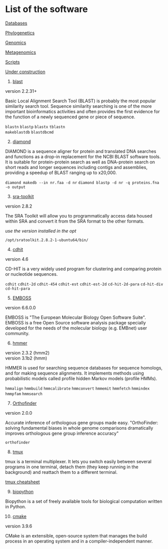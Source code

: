 # List of the software #

[Databases](databases.md) 

[Phylogenetics](phylogeny.md)

[Genomics](ngs.md)  

[Metagenomics](metagenomics.md)

[Scripts](scripts.md)

[Under construction](pending.md)

1. [blast](https://www.ncbi.nlm.nih.gov/books/NBK279690/)

version 2.2.31+

Basic Local Alignment Search Tool (BLAST) is probably the most popular similarity search tool. Sequence similarity searching is one of the more important bioinformatics activities and often provides the first evidence for the function of a newly sequenced gene or piece of sequence. 

`blastn` `blastp` `blastx` `tblastn`  
`makeblastdb` `blastdbcmd`  

2. [diamond](https://github.com/bbuchfink/diamond)  

DIAMOND is a sequence aligner for protein and translated DNA searches and functions as a drop-in replacement for the NCBI BLAST software tools. It is suitable for protein-protein search as well as DNA-protein search on short reads and longer sequences including contigs and assemblies, providing a speedup of BLAST ranging up to x20,000.  

`diamond makedb --in nr.faa -d nr` `diamond blastp -d nr -q proteins.fna -o output`

3. [sra-toolkit](https://www.ncbi.nlm.nih.gov/books/NBK158900/)

version 2.8.2

The SRA Toolkit will allow you to programmatically access data housed within SRA and convert it from the SRA format to the other formats.

*use the version installed in the opt*

`/opt/sratoolkit.2.8.2-1-ubuntu64/bin/`

4. [cdhit](http://weizhongli-lab.org/cd-hit/)

version 4.6

CD-HIT is a very widely used program for clustering and comparing protein or nucleotide sequences.

`cdhit` `cdhit-2d` `cdhit-454` `cdhit-est` `cdhit-est-2d` `cd-hit-2d-para` `cd-hit-div` `cd-hit-para`


5. [EMBOSS](http://emboss.sourceforge.net/what/)

version 6.6.0.0

EMBOSS is "The European Molecular Biology Open Software Suite". EMBOSS is a free Open Source software analysis package specially developed for the needs of the molecular biology (e.g. EMBnet) user community. 

6. [hmmer](http://hmmer.org)

version 2.3.2 (hmm2)  
version 3.1b2 (hmm)

HMMER is used for searching sequence databases for sequence homologs, and for making sequence alignments. It implements methods using probabilistic models called profile hidden Markov models (profile HMMs).

`hmmalign` ` hmmbuild ` `hmmcalibrate` `hmmconvert` `hmmemit` `hmmfetch` `hmmindex`  `hmmpfam`   `hmmsearch`

7. [Orthofinder](https://github.com/davidemms/OrthoFinder)  

version 2.0.0  

Accurate inference of orthologous gene groups made easy. "OrthoFinder: solving fundamental biases in whole genome comparisons dramatically improves orthologous gene group inference accuracy"

`orthofinder`

8. [tmux](https://github.com/tmux/tmux/wiki) 

tmux is a terminal multiplexer. It lets you switch easily between several programs in one terminal, detach them (they keep running in the background) and reattach them to a different terminal. 

[tmux cheatsheet](https://gist.github.com/MohamedAlaa/2961058)

9. [biopython](http://biopython.org)
 
 Biopython is a set of freely available tools for biological computation written in Python.  
 
 10. [cmake](https://cmake.org/overview/)
 
 version 3.9.6  
 
 CMake is an extensible, open-source system that manages the build process in an operating system and in a compiler-independent manner. 
 
